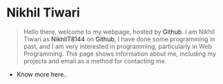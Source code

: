 
# Nikhil Tiwari

> Hello there, welcome to my webpage, hosted by <a style="text-decoration: none;" href="https://www.github.com">Github</a>.
> I am Nikhil Tiwari as <a style="text-decoration: none;" href="https://githu.com/NikhilT8144">NikhilT8144</a> on <a style="text-decoration: none;" href="https://www.github.com">Github</a>,
> I have done some programming in past, and I am very interested in programming, particularly in Web Programming.
> This page shows information about me, including my projects and email as a method for contacting me.

- Know more <a style="text-decoration: none;" href="https://nikhilt8144.github.io">here</a>..
